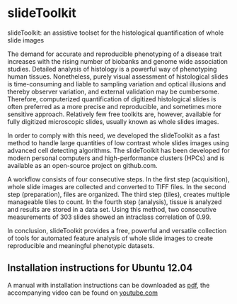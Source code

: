 slideToolkit
============

slideToolkit: an assistive toolset for the histological quantification
of whole slide images

The demand for accurate and reproducible phenotyping of a disease trait
increases with the rising number of biobanks and genome wide association
studies. Detailed analysis of histology is a powerful way of phenotyping
human tissues. Nonetheless, purely visual assessment of histological
slides is time-consuming and liable to sampling variation and optical
illusions and thereby observer variation, and external validation may be
cumbersome. Therefore, computerized quantification of digitized
histological slides is often preferred as a more precise and
reproducible, and sometimes more sensitive approach. Relatively few free
toolkits are, however, available for fully digitized microscopic slides,
usually known as whole slides images.

In order to comply with this need, we developed the slideToolkit as a
fast method to handle large quantities of low contrast whole slides
images using advanced cell detecting algorithms. The slideToolkit has
been developed for modern personal computers and high-performance
clusters (HPCs) and is available as an open-source project on
github.com.

A workflow consists of four consecutive steps. In the first step
(acquisition), whole slide images are collected and converted to TIFF
files. In the second step (preparation), files are organized. The third
step (tiles), creates multiple manageable tiles to count. In the fourth
step (analysis), tissue is analyzed and results are stored in a data
set. Using this method, two consecutive measurements of 303 slides
showed an intraclass correlation of 0.99.

In conclusion, slideToolkit provides a free, powerful and versatile
collection of tools for automated feature analysis of whole slide images
to create reproducible and meaningful phenotypic datasets.

## Installation instructions for Ubuntu 12.04
A manual with installation instructions can be downloaded as
[pdf](guides/slideToolkit-Ubuntu_12.04-installation-manual.pdf), the
accompanying video can be found on [youtube.com](https://youtube.com)